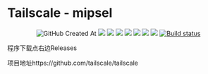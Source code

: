 # Tailscale - mipsel
<p align="center">
  <img alt="GitHub Created At" src="https://img.shields.io/github/created-at/lmq8267/tailscale?logo=github&label=%E5%88%9B%E5%BB%BA%E6%97%A5%E6%9C%9F">
<a href="https://hits.seeyoufarm.com"><img src="https://hits.seeyoufarm.com/api/count/incr/badge.svg?url=https%3A%2F%2Fgithub.com%2Flmq8267%2Ftailscale&count_bg=%2395C10D&title_bg=%23555555&icon=github.svg&icon_color=%238DC409&title=%E8%AE%BF%E9%97%AE%E6%95%B0&edge_flat=false"/></a>
<a href="https://github.com/lmq8267/tailscale/releases"><img src="https://img.shields.io/github/downloads/lmq8267/tailscale/total?logo=github&label=%E4%B8%8B%E8%BD%BD%E9%87%8F"></a>
<a href="https://github.com/lmq8267/tailscale/graphs/contributors"><img src="https://img.shields.io/github/contributors-anon/lmq8267/tailscale?logo=github&label=%E8%B4%A1%E7%8C%AE%E8%80%85"></a>
<a href="https://github.com/lmq8267/tailscale/releases/"><img src="https://img.shields.io/github/release/lmq8267/tailscale?logo=github&label=%E7%A8%B3%E5%AE%9A%E7%89%88"></a>
<a href="https://github.com/lmq8267/tailscale/issues"><img src="https://img.shields.io/github/issues-raw/lmq8267/tailscale?logo=github&label=%E9%97%AE%E9%A2%98"></a>
<a href="https://github.com/lmq8267/tailscale/discussions"><img src="https://img.shields.io/github/discussions/lmq8267/tailscale?logo=github&label=%E8%AE%A8%E8%AE%BA"></a>
<a href="GitHub repo size"><img src="https://img.shields.io/github/repo-size/lmq8267/tailscale?logo=github&label=%E4%BB%93%E5%BA%93%E5%A4%A7%E5%B0%8F"></a>
<a href="https://github.com/lmq8267/tailscale/actions?query=workflow%3ABuild"><img src="https://img.shields.io/github/actions/workflow/status/lmq8267/tailscale/稳定版.yml?branch=main&logo=github&label=%E6%9E%84%E5%BB%BA%E7%8A%B6%E6%80%81" alt="Build status"></a>
</p>

程序下载点右边Releases


项目地址https://github.com/tailscale/tailscale

